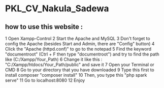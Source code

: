 # PKL_CV_Nakula_Sadewa


## how to use this website :
1 Open Xampp-Control
2 Start the Apache and MySQL
3 Don't forget to config the Apache (besides Start and Admin, there are "Config" button)
4 Click the "Apache (httpd.conf)" to go to the notepad
5 Find the keyword "documentroot" (Ctrl + F then type "documentroot") and try to find the path like (C:/Xampp/Your_Path)
6 Change it like this : "C:/Xampp/htdocs/Your_Path/public" and save it
7 Open your Terminal or CMD
8 Go to your directory that you have downloaded
9 Type this first to install composer "composer install"
10 Then, you type this "php spark serve"
11 Go to localhost:8080
12 Enjoy
